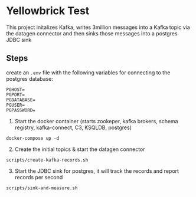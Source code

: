 # Yellowbrick Test

This project initalizes Kafka, writes 3million messages into a Kafka topic via the datagen connector and then sinks those messages into a postgres JDBC sink

## Steps

create an `.env` file with the following variables for connecting to the postgres database:
```
PGHOST=
PGPORT=
PGDATABASE=
PGUSER=
PGPASSWORD=
```

1. Start the docker container (starts zookeper, kafka brokers, schema registry, kafka-connect, C3, KSQLDB, postgres)
```
docker-compose up -d
```
2. Create the initial topics & start the datagen connector
```
scripts/create-kafka-records.sh
```

3. Start the JDBC sink for postgres, it will track the records and report records per second
```
scripts/sink-and-measure.sh
```

